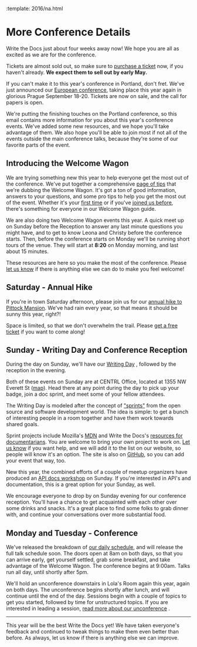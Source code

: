 :template: 2016/na.html

More Conference Details
=======================

Write the Docs just about four weeks away now! We hope you are all as excited as we
are for the conference.

Tickets are almost sold out, so make sure to [purchase a ticket][ticket] now, if you
haven't already. **We expect them to sell out by early May.**

[ticket]: https://ti.to/writethedocs/write-the-docs-na-2016/

If you can't make it to this year's conference in Portland, don't fret. We've just announced 
our [European conference][eu-conf], taking place this year again in glorious Prague September 18-20. 
Tickets are now on sale, and the call for papers is open.

[eu-conf]: http://www.writethedocs.org/conf/eu/2016/

We're putting the finishing touches on the Portland conference, so this email
contains more information for you about this year's conference events. We've added some new 
resources, and we hope you'll take advantage of them. We also hope you'll be able to join most 
if not all of the events outside the main conference talks, because they're some of our 
favorite parts of the event.

Introducing the Welcome Wagon
-----------------------------

We are trying something new this year to help everyone get the most out of the conference.
We've put together a comprehensive [page of tips][wagon] that we're dubbing the Welcome Wagon.
It's got a ton of good information,
answers to your questions,
and some pro tips to help you get the most out of the event.
Whether it's your [first time][first-time] or if you've [joined us before][old-timer],
there's something for everyone in our Welcome Wagon guide.

We are also doing two Welcome Wagon events this year.
A quick meet up on Sunday before the Reception to answer any last minute questions you might have,
and to get to know Leona and Christy before the conference starts.
Then, before the conference starts on Monday we'll be running short tours of the venue.
They will start at **8:20** on Monday morning,
and last about 15 minutes.

These resources are here so you make the most of the conference.
Please [let us know][email] if there is anything else we can do to make you feel welcome!

[wagon]: http://www.writethedocs.org/conf/na/2016/welcome-wagon/
[first-time]: http://www.writethedocs.org/conf/na/2016/welcome-wagon/#sample-strategy-for-my-first-write-the-docs-conference
[old-timer]: http://www.writethedocs.org/conf/na/2016/welcome-wagon/#sample-strategy-for-a-second-or-higher-write-the-docs-conference


Saturday - Annual Hike
----------------------

If you're in town Saturday afternoon, please join us for 
our [annual hike to Pittock Mansion][hike]. We've had rain every year, 
so that means it should be sunny this year, right?!

Space is limited, so that we don't overwhelm the trail.
Please [get a free ticket](https://ti.to/writethedocs/write-the-docs-2016-hike/) if you want to come along!

[hike]: http://www.writethedocs.org/conf/na/2016/hike/

Sunday - Writing Day and Conference Reception
---------------------------------------------

During the day on Sunday, we'll have our [Writing Day][writing-day]
, followed by the reception in the evening.

Both of these events on Sunday are at CENTRL Office, located
at 1355 NW Everett St ([map][centrl-map]). Head there at any point during the
day to pick up your badge, join a doc sprint, and meet some of your fellow attendees.

The Writing Day is modeled after the concept of ["sprints"][sprints] from
the open source and software development world. The idea is simple: to get a
bunch of interesting people in a room together and have them work towards shared
goals.

Sprint projects include
Mozilla's [MDN][mdn] and Write the Docs's [resources for documentarians][wtd-resources]. You are welcome to bring your own project
to work on. [Let us know][email] if you want help, and we will add it to the list on our website, 
so people will know it's an option. 
The site is also on [GitHub](https://github.com/writethedocs/www/blob/master/docs/conf/na/2016/writing-day.rst),
so you can add your event that way, too.

New this year, the combined efforts of a couple of meetup organizers have produced an 
[API docs workshop][APIdocs] on Sunday.
If you're interested in API's and documentation,
this is a great option for your Sunday, as well.

We encourage everyone to drop by on Sunday evening for our conference reception.
You'll have a chance to get acquainted with each other over some drinks and
snacks. It's a great place to find some folks to grab dinner with,
and continue your conversations over more substantial food.

[writing-day]: http://www.writethedocs.org/conf/na/2016/writing-day/
[centrl-map]: https://goo.gl/maps/xljmU
[sprints]: http://en.wikipedia.org/wiki/Sprint_%28software_development%29

[mdn]: http://mdn.mozilla.org
[wordpress]: http://wordpress.org
[wtd-resources]: http://docs.writethedocs.org/
[APIdocs]: http://www.meetup.com/Write-The-Docs-PDX/events/230291799/

Monday and Tuesday - Conference
-------------------------------

We've released the breakdown of [our daily schedule][schedule], and will
release the full talk schedule soon. The doors
open at 8am on both days, so that you can arrive early, get yourself settled, grab some breakfast, 
and take advantage of the Welcome Wagon. The conference begins at 9:00am. Talks
run all day, until shortly after 5pm. 

We'll hold an unconference downstairs in Lola's Room again this year, again on
both days. The unconference begins shortly after lunch,
and will continue until the end of the day. Sessions begin with a
couple of topics to get you started, followed by time for unstructured topics.
If you are interested in leading a session, [read more about our unconference][unconference] .

[schedule]: http://www.writethedocs.org/conf/na/2016/schedule/
[unconference]: http://www.writethedocs.org/conf/na/2016/unconference/

----

This year will be the best Write the Docs yet!
We have taken everyone's feedback and continued to tweak things to make them even better than 
before.
As always, let us know if there is anything else we can improve.


[email]: mailto:conf@writethedocs.org